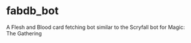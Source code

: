 # fabdb_bot
A Flesh and Blood card fetching bot similar to the Scryfall bot for Magic: The Gathering
